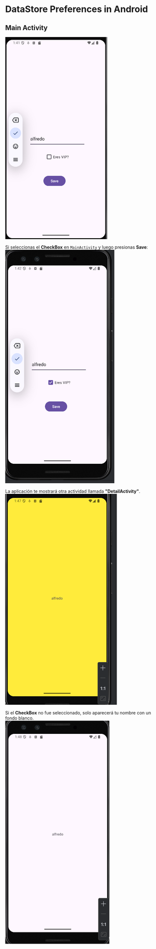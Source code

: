 # DataStore Preferences in Android

## Main Activity
![MainActivity](app/img.png)

Si seleccionas el **CheckBox** en `MainActivity` y luego presionas **Save**:  
![CheckBox seleccionado](app/img_1.png)

La aplicación te mostrará otra actividad llamada **"DetailActivity"**.  
![DetailActivity](app/img_2.png)

Si el **CheckBox** no fue seleccionado, solo aparecerá tu nombre con un fondo blanco.  
![DetailActivity sin CheckBox](app/img_3.png) 